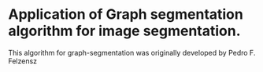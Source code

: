 # Application of Graph segmentation algorithm for image segmentation.

This algorithm for graph-segmentation was originally developed by Pedro F. Felzensz